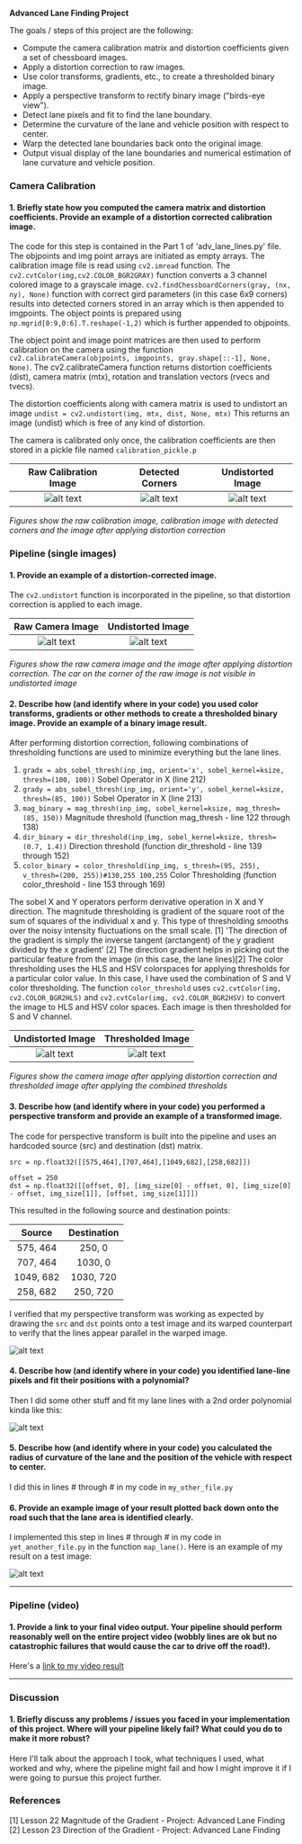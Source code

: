 **Advanced Lane Finding Project**

The goals / steps of this project are the following:

* Compute the camera calibration matrix and distortion coefficients given a set of chessboard images.
* Apply a distortion correction to raw images.
* Use color transforms, gradients, etc., to create a thresholded binary image.
* Apply a perspective transform to rectify binary image ("birds-eye view").
* Detect lane pixels and fit to find the lane boundary.
* Determine the curvature of the lane and vehicle position with respect to center.
* Warp the detected lane boundaries back onto the original image.
* Output visual display of the lane boundaries and numerical estimation of lane curvature and vehicle position.

[//]: # (Image References)

[image1]: ./camera_cal/calibration3.jpg "Raw Calibration Image"
[image2]: ./output_images/calibration3_corners.jpg "Detected Corners"
[image3]: ./output_images/cal3_undistorted.jpg "Undistorted Image"
[image4]: ./test_images/test2.jpg "Test Image"
[image5]: ./output_images/test2_undist.jpg "Undistorted Test Image"
[image6]: ./output_images/test2_thresh_F.jpg "Thesholded Test Image"
[image7]: ./output_images/test2_overlayed.jpg "Mask Overlayed Image"
[video1]: ./project_video.mp4 "Video"

### Camera Calibration

#### 1. Briefly state how you computed the camera matrix and distortion coefficients. Provide an example of a distortion corrected calibration image.

The code for this step is contained in the Part 1 of 'adv_lane_lines.py' file.
The objpoints and img point arrays are initiated as empty arrays. The calibration image file is read using ```cv2.imread``` function.
The ```cv2.cvtColor(img,cv2.COLOR_BGR2GRAY)``` function converts a 3 channel colored image to a grayscale image. ```cv2.findChessboardCorners(gray, (nx, ny), None)``` function with correct gird parameters (in this case 6x9 corners) results into detected corners stored in an array which is then appended to imgpoints. The object points is prepared using ```np.mgrid[0:9,0:6].T.reshape(-1,2)``` which is further appended to objpoints. 

The object point and image point matrices are then used to perform calibration on the camera using the function ```cv2.calibrateCamera(objpoints, imgpoints, gray.shape[::-1], None, None)```. The cv2.calibrateCamera function returns distortion coefficients (dist), camera matrix (mtx), rotation and translation vectors (rvecs and tvecs).

The distortion coefficients along with camera matrix is used to undistort an image
 ```undist = cv2.undistort(img, mtx, dist, None, mtx)``` 
This returns an image (undist) which is free of any kind of distortion.

The camera is calibrated only once, the calibration coefficients are then stored in a pickle file named ```calibration_pickle.p```

| Raw Calibration Image | Detected Corners | Undistorted Image |
|:---:|:---:|:---:|
| ![alt text][image1] | ![alt text][image2] | ![alt text][image3] |

*Figures show the raw calibration image, calibration image with detected corners and the image after applying distortion correction*

### Pipeline (single images)

#### 1. Provide an example of a distortion-corrected image.

The ```cv2.undistort``` function is incorporated in the pipeline, so that distortion correction is applied to each image. 

| Raw Camera Image | Undistorted Image |
|:---:|:---:|
| ![alt text][image4] | ![alt text][image5] |

*Figures show the raw camera image and the image after applying distortion correction. The car on the corner of the raw image is not visible in undistorted image*

#### 2. Describe how (and identify where in your code) you used color transforms, gradients or other methods to create a thresholded binary image.  Provide an example of a binary image result.

After performing distortion correction, following combinations of thresholding functions are used to minimize everything but the lane lines.
1. ```gradx = abs_sobel_thresh(inp_img, orient='x', sobel_kernel=ksize, thresh=(100, 100))``` Sobel Operator in X (line 212) 
2. ```grady = abs_sobel_thresh(inp_img, orient='y', sobel_kernel=ksize, thresh=(85, 100))``` Sobel Operator in X (line 213)
3. ```mag_binary = mag_thresh(inp_img, sobel_kernel=ksize, mag_thresh=(85, 150))``` Magnitude threshold (function mag_thresh - line 122 through 138)
4. ```dir_binary = dir_threshold(inp_img, sobel_kernel=ksize, thresh=(0.7, 1.4))``` Direction threshold (function dir_threshold - line 139 through 152)
5. ```color_binary = color_threshold(inp_img, s_thresh=(95, 255), v_thresh=(200, 255))#130,255 100,255``` Color Thresholding (function color_threshold - line 153 through 169)

The sobel X and Y operators perform derivative operation in X and Y direction. 
The magnitude thresholding is gradient of the square root of the sum of squares of the individual x and y. This type of thresholding smooths over the noisy intensity fluctuations on the small scale. [1] 
'The direction of the gradient is simply the inverse tangent (arctangent) of the y gradient divided by the x gradient' [2] The direction gradient helps in picking out the particular feature from the image (in this case, the lane lines)[2]
The color thresholding uses the HLS and HSV colorspaces for applying thresholds for a particular color value. In this case, I have used the combination of S and V color thresholding. The function ```color_threshold``` uses ```cv2.cvtColor(img, cv2.COLOR_BGR2HLS)``` and ```cv2.cvtColor(img, cv2.COLOR_BGR2HSV)``` to convert the image to HLS and HSV color spaces. Each image is then thresholded for S and V channel.  

| Undistorted Image | Thresholded Image |
|:---:|:---:|
| ![alt text][image5] | ![alt text][image6] |

*Figures show the camera image after applying distortion correction and thresholded image after applying the combined thresholds*

#### 3. Describe how (and identify where in your code) you performed a perspective transform and provide an example of a transformed image.

The code for perspective transform is built into the pipeline and uses an hardcoded source (src) and destination (dst) matrix. 

```src = np.float32([[575,464],[707,464],[1049,682],[258,682]])```
```
offset = 250
dst = np.float32([[offset, 0], [img_size[0] - offset, 0], [img_size[0] - offset, img_size[1]], [offset, img_size[1]]])
```

This resulted in the following source and destination points:

| Source        | Destination   | 
|:-------------:|:-------------:| 
| 575, 464      | 250, 0        | 
| 707, 464      | 1030, 0      |
| 1049, 682     | 1030, 720      |
| 258, 682      | 250, 720        |

I verified that my perspective transform was working as expected by drawing the `src` and `dst` points onto a test image and its warped counterpart to verify that the lines appear parallel in the warped image.

![alt text][image4]

#### 4. Describe how (and identify where in your code) you identified lane-line pixels and fit their positions with a polynomial?

Then I did some other stuff and fit my lane lines with a 2nd order polynomial kinda like this:

![alt text][image5]

#### 5. Describe how (and identify where in your code) you calculated the radius of curvature of the lane and the position of the vehicle with respect to center.

I did this in lines # through # in my code in `my_other_file.py`

#### 6. Provide an example image of your result plotted back down onto the road such that the lane area is identified clearly.

I implemented this step in lines # through # in my code in `yet_another_file.py` in the function `map_lane()`.  Here is an example of my result on a test image:

![alt text][image6]

---

### Pipeline (video)

#### 1. Provide a link to your final video output.  Your pipeline should perform reasonably well on the entire project video (wobbly lines are ok but no catastrophic failures that would cause the car to drive off the road!).

Here's a [link to my video result](./project_video.mp4)

---

### Discussion

#### 1. Briefly discuss any problems / issues you faced in your implementation of this project.  Where will your pipeline likely fail?  What could you do to make it more robust?

Here I'll talk about the approach I took, what techniques I used, what worked and why, where the pipeline might fail and how I might improve it if I were going to pursue this project further.  

### References 
[1] Lesson 22 Magnitude of the Gradient - Project: Advanced Lane Finding 
[2] Lesson 23 Direction of the Gradient - Project: Advanced Lane Finding 
